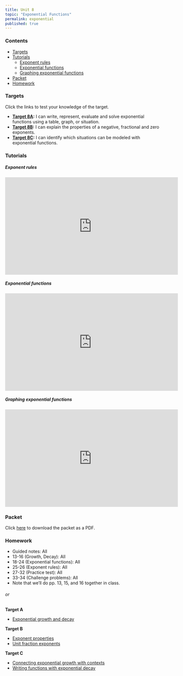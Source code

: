 ```yaml
---
title: Unit 8
topic: "Exponential Functions"
permalink: exponential
published: true
---
```


### Contents <!-- omit in toc -->
- [Targets](#targets)
- [Tutorials](#tutorials)
    - [Exponent rules](#exponent-rules)
    - [Exponential functions](#exponential-functions)
    - [Graphing exponential functions](#graphing-exponential-functions)
- [Packet](#packet)
- [Homework](#homework)

### Targets

Click the links to test your knowledge of the target.

- **[Target 8A](https://forms.gle/YurW3wfFYnq1FrkMA):** I can write, represent, evaluate and solve exponential functions using a table, graph, or situation.
- **[Target 8B](https://forms.gle/NWFYFqnK3ce6m7JFA):** I can explain the properties of a negative, fractional and zero exponents.
- **[Target 8C](https://forms.gle/4g9KganBHLjqmbrBA):** I can identify which situations can be modeled with exponential functions.

### Tutorials

##### Exponent rules

<div class="responsive-video">
    <iframe width="560" height="315" src="https://www.youtube.com/embed/bivHlH8o8GU" frameborder="0" allow="accelerometer; autoplay; encrypted-media; gyroscope; picture-in-picture" allowfullscreen></iframe>
</div>

##### Exponential functions

<div class="responsive-video">
    <iframe width="560" height="315" src="https://www.youtube.com/embed/tdOTVXPVEHI" frameborder="0" allow="accelerometer; autoplay; encrypted-media; gyroscope; picture-in-picture" allowfullscreen></iframe>
</div>

##### Graphing exponential functions

<div class="responsive-video">
    <iframe width="560" height="315" src="https://www.youtube.com/embed/Tfi8t4JmOk0" frameborder="0" allow="accelerometer; autoplay; encrypted-media; gyroscope; picture-in-picture" allowfullscreen></iframe>
</div>

### Packet

Click [here](files/algebra/unit8packet.pdf) to download the packet as a PDF.

### Homework

- Guided notes: All
- 13-16 (Growth, Decay): All
- 18-24 (Exponential functions): All
- 25-26 (Exponent rules): All
- 27-32 (Practice test): All
- 33-34 (Challenge problems): All
- Note that we’ll do pp. 13, 15, and 16 together in class.

###### or <!-- omit in toc -->

**Target A**
- [Exponential growth and decay](https://www.khanacademy.org/math/algebra/x2f8bb11595b61c86:exponential-growth-decay/test/x2f8bb11595b61c86:exponential-growth-decay-unit-test?modal=1)

**Target B**
- [Exponent properties](https://www.khanacademy.org/math/algebra/x2f8bb11595b61c86:rational-exponents-radicals/quiz/x2f8bb11595b61c86:rational-exponents-radicals-quiz-1?modal=1)
- [Unit fraction exponents](https://www.khanacademy.org/math/algebra2/x2ec2f6f830c9fb89:exp/x2ec2f6f830c9fb89:rational-exp/e/understanding-fractional-exponents?modal=1)

**Target C**
- [Connecting exponential growth with contexts](https://www.khanacademy.org/math/algebra/x2f8bb11595b61c86:exponential-growth-decay/x2f8bb11595b61c86:exponential-functions-from-tables-graphs/e/exponential-graph-context?modal=1)
- [Writing functions with exponential decay](https://www.khanacademy.org/math/algebra/x2f8bb11595b61c86:exponential-growth-decay/x2f8bb11595b61c86:exponential-decay/e/writing-functions-with-exponential-decay?modal=1)